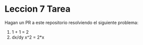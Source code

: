 # Leccion 7 Tarea

Hagan un PR a este repositorio resolviendo el siguiente problema:

1. 1 + 1 = 2
2. dx/dy x^2 = 2\*x
